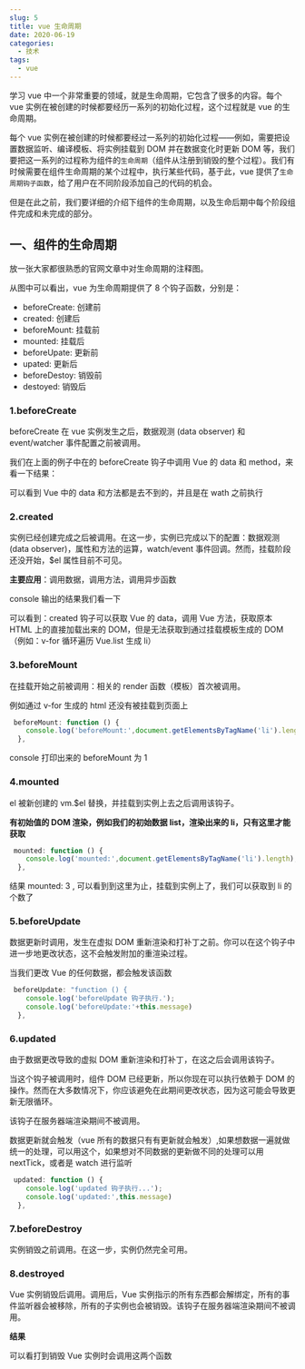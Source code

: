 ```yaml
---
slug: 5
title: vue 生命周期
date: 2020-06-19
categories: 
  - 技术
tags: 
  - vue
---
```





学习 vue 中一个非常重要的领域，就是生命周期，它包含了很多的内容。每个 vue 实例在被创建的时候都要经历一系列的初始化过程，这个过程就是 vue 的生命周期。

每个 vue 实例在被创建的时候都要经过一系列的初始化过程——例如，需要把设置数据监听、编译模板、将实例挂载到 DOM 并在数据变化时更新 DOM 等，我们要把这一系列的过程称为组件的`生命周期`（组件从注册到销毁的整个过程）。我们有时候需要在组件生命周期的某个过程中，执行某些代码，基于此，vue 提供了`生命周期钩子函数`，给了用户在不同阶段添加自己的代码的机会。

但是在此之前，我们要详细的介绍下组件的生命周期，以及生命后期中每个阶段组件完成和未完成的部分。

## 一、组件的生命周期

放一张大家都很熟悉的官网文章中对生命周期的注释图。

从图中可以看出，vue 为生命周期提供了 8 个钩子函数，分别是：

* beforeCreate: 创建前
* created: 创建后
* beforeMount: 挂载前
* mounted: 挂载后
* beforeUpate: 更新前
* upated: 更新后
* beforeDestoy: 销毁前
* destoyed: 销毁后

### 1.beforeCreate

beforeCreate 在 vue 实例发生之后，数据观测 (data observer) 和 event/watcher 事件配置之前被调用。

我们在上面的例子中在的 beforeCreate 钩子中调用 Vue 的 data 和 method，来看一下结果：

可以看到 Vue 中的 data 和方法都是去不到的，并且是在 wath 之前执行

### 2.created

实例已经创建完成之后被调用。在这一步，实例已完成以下的配置：数据观测 (data observer)，属性和方法的运算，watch/event 事件回调。然而，挂载阶段还没开始，$el 属性目前不可见。

**主要应用**：调用数据，调用方法，调用异步函数

console 输出的结果我们看一下

可以看到：created 钩子可以获取 Vue 的 data，调用 Vue 方法，获取原本 HTML 上的直接加载出来的 DOM，但是无法获取到通过挂载模板生成的 DOM（例如：v-for 循环遍历 Vue.list 生成 li）

### 3.beforeMount

在挂载开始之前被调用：相关的 render 函数（模板）首次被调用。

例如通过 v-for 生成的 html 还没有被挂载到页面上

````js javascript
 beforeMount: function () {
    console.log('beforeMount:',document.getElementsByTagName('li').length);
  },
````

console 打印出来的 beforeMount 为 1

### 4.mounted

el 被新创建的 vm.$el 替换，并挂载到实例上去之后调用该钩子。

**有初始值的 DOM 渲染，例如我们的初始数据 list，渲染出来的 li，只有这里才能获取**

````js javascript
 mounted: function () {
    console.log('mounted:',document.getElementsByTagName('li').length);
  },
````

结果 mounted: 3 , 可以看到到这里为止，挂载到实例上了，我们可以获取到 li 的个数了

### 5.beforeUpdate

数据更新时调用，发生在虚拟 DOM 重新渲染和打补丁之前。你可以在这个钩子中进一步地更改状态，这不会触发附加的重渲染过程。

当我们更改 Vue 的任何数据，都会触发该函数

````js javascript
 beforeUpdate: "function () {
    console.log('beforeUpdate 钩子执行.');
    console.log('beforeUpdate:'+this.message)
  },
````

### 6.updated

由于数据更改导致的虚拟 DOM 重新渲染和打补丁，在这之后会调用该钩子。

当这个钩子被调用时，组件 DOM 已经更新，所以你现在可以执行依赖于 DOM 的操作。然而在大多数情况下，你应该避免在此期间更改状态，因为这可能会导致更新无限循环。

该钩子在服务器端渲染期间不被调用。

数据更新就会触发（vue 所有的数据只有有更新就会触发）,如果想数据一遍就做统一的处理，可以用这个，如果想对不同数据的更新做不同的处理可以用 nextTick，或者是 watch 进行监听
````js javascript
 updated: function () {
    console.log('updated 钩子执行...');
    console.log('updated:',this.message)
  },
````

### 7.beforeDestroy

实例销毁之前调用。在这一步，实例仍然完全可用。

### 8.destroyed

Vue 实例销毁后调用。调用后，Vue 实例指示的所有东西都会解绑定，所有的事件监听器会被移除，所有的子实例也会被销毁。该钩子在服务器端渲染期间不被调用。

**结果**

可以看打到销毁 Vue 实例时会调用这两个函数

